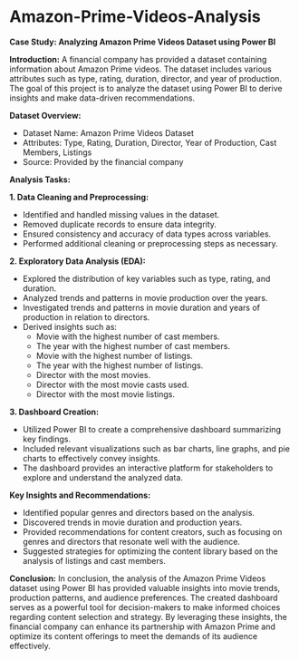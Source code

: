 # Amazon-Prime-Videos-Analysis
**Case Study: Analyzing Amazon Prime Videos Dataset using Power BI**

**Introduction:**
A financial company has provided a dataset containing information about Amazon Prime videos. The dataset includes various attributes such as type, rating, duration, director, and year of production. The goal of this project is to analyze the dataset using Power BI to derive insights and make data-driven recommendations.

**Dataset Overview:**
- Dataset Name: Amazon Prime Videos Dataset
- Attributes: Type, Rating, Duration, Director, Year of Production, Cast Members, Listings
- Source: Provided by the financial company

**Analysis Tasks:**

**1. Data Cleaning and Preprocessing:**
- Identified and handled missing values in the dataset.
- Removed duplicate records to ensure data integrity.
- Ensured consistency and accuracy of data types across variables.
- Performed additional cleaning or preprocessing steps as necessary.

**2. Exploratory Data Analysis (EDA):**
- Explored the distribution of key variables such as type, rating, and duration.
- Analyzed trends and patterns in movie production over the years.
- Investigated trends and patterns in movie duration and years of production in relation to directors.
- Derived insights such as:
  - Movie with the highest number of cast members.
  - The year with the highest number of cast members.
  - Movie with the highest number of listings.
  - The year with the highest number of listings.
  - Director with the most movies.
  - Director with the most movie casts used.
  - Director with the most movie listings.

**3. Dashboard Creation:**
- Utilized Power BI to create a comprehensive dashboard summarizing key findings.
- Included relevant visualizations such as bar charts, line graphs, and pie charts to effectively convey insights.
- The dashboard provides an interactive platform for stakeholders to explore and understand the analyzed data.

**Key Insights and Recommendations:**
- Identified popular genres and directors based on the analysis.
- Discovered trends in movie duration and production years.
- Provided recommendations for content creators, such as focusing on genres and directors that resonate well with the audience.
- Suggested strategies for optimizing the content library based on the analysis of listings and cast members.

**Conclusion:**
In conclusion, the analysis of the Amazon Prime Videos dataset using Power BI has provided valuable insights into movie trends, production patterns, and audience preferences. The created dashboard serves as a powerful tool for decision-makers to make informed choices regarding content selection and strategy. By leveraging these insights, the financial company can enhance its partnership with Amazon Prime and optimize its content offerings to meet the demands of its audience effectively.
